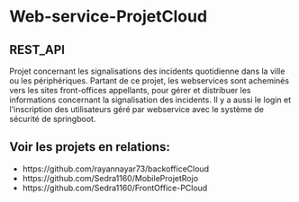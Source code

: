 # Web-service-ProjetCloud
## REST_API
Projet concernant les signalisations des incidents quotidienne dans la ville ou les périphériques.
Partant de ce projet, les webservices sont acheminés vers les sites front-offices appellants, pour gérer et distribuer les informations concernant la signalisation des incidents.
Il y a aussi le login et l'inscription des utilisateurs géré par webservice avec le système de sécurité de springboot.

## Voir les projets en relations:
<ul>
<li>https://github.com/rayannayar73/backofficeCloud</li>
<li>https://github.com/Sedra1160/MobileProjetRojo</li>
<li>https://github.com/Sedra1160/FrontOffice-PCloud</li>
</ul>
